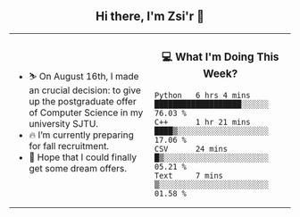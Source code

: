 <h2 align="center"> Hi there, I'm Zsi'r 👋 </h2>

<table>
    <tr>
        <td valign="center" width="50%">
            <ul>
                <li> ⛷️ On August 16th, I made an crucial decision: to give up the postgraduate offer of Computer Science in my university SJTU.</li>
                <li> 🔥 I’m currently preparing for fall recruitment.</li>
                <li> 🙏 Hope that I could finally get some dream offers.</li>
            </ul>
        </td>
       <td valign="top" width="50%">

<h3 align="center"> 💻 What I'm Doing This Week? </h3>

<!--START_SECTION:waka-->
```text
Python   6 hrs 4 mins    ███████████████████░░░░░░   76.03 % 
C++      1 hr 21 mins    ████▒░░░░░░░░░░░░░░░░░░░░   17.06 % 
CSV      24 mins         █▒░░░░░░░░░░░░░░░░░░░░░░░   05.21 % 
Text     7 mins          ▒░░░░░░░░░░░░░░░░░░░░░░░░   01.58 % 
```
<!--END_SECTION:waka-->
</td></tr>
</table>
